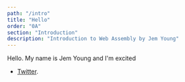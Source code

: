 ```yaml
---
path: "/intro"
title: "Hello"
order: "0A"
section: "Introduction"
description: "Introduction to Web Assembly by Jem Young"
---
```


Hello. My name is Jem Young and I'm excited

- [Twitter](https://twitter.com/jemyoung).
